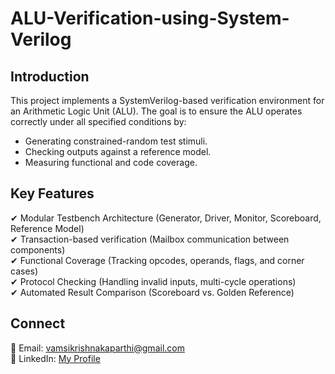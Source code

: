 # ALU-Verification-using-System-Verilog

## Introduction
This project implements a SystemVerilog-based verification environment for an Arithmetic Logic Unit (ALU). The goal is to ensure the ALU operates correctly under all specified conditions by:
- Generating constrained-random test stimuli.
- Checking outputs against a reference model.
- Measuring functional and code coverage.

## Key Features
✔ Modular Testbench Architecture (Generator, Driver, Monitor, Scoreboard, Reference Model) <br/>
✔ Transaction-based verification (Mailbox communication between components) <br/>
✔ Functional Coverage (Tracking opcodes, operands, flags, and corner cases) <br/>
✔ Protocol Checking (Handling invalid inputs, multi-cycle operations) <br/>
✔ Automated Result Comparison (Scoreboard vs. Golden Reference) <br/>

## Connect
📧 Email: vamsikrishnakaparthi@gmail.com <br/>
🔗 LinkedIn: [My Profile](https://www.linkedin.com/in/vamsi-kaparthi-371730222?utm_source=share&utm_campaign=share_via&utm_content=profile&utm_medium=android_app) <br/>
